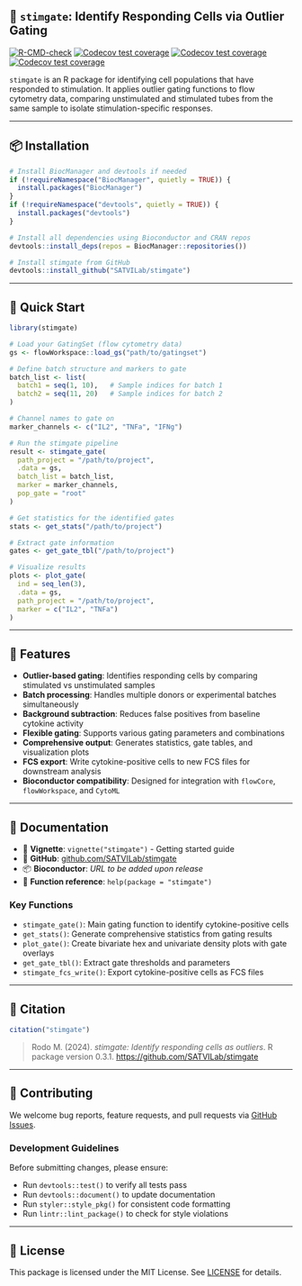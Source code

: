## 🧬 `stimgate`: Identify Responding Cells via Outlier Gating


<!-- badges: start -->
[![R-CMD-check](https://github.com/SATVILab/stimgate/actions/workflows/R-CMD-check.yaml/badge.svg)](https://github.com/SATVILab/stimgate/actions/workflows/R-CMD-check.yaml)
[![Codecov test coverage](https://codecov.io/gh/SATVILab/stimgate/graph/badge.svg)](https://app.codecov.io/gh/SATVILab/stimgate)
[![Codecov test coverage](https://codecov.io/gh/SATVILab/stimgate/branch/master/graph/badge.svg)](https://app.codecov.io/gh/SATVILab/stimgate)
[![Codecov test coverage](https://codecov.io/gh/SATVILab/stimgate/graph/badge.svg?branch=master)](https://app.codecov.io/gh/SATVILab/stimgate)
<!-- badges: end -->


`stimgate` is an R package for identifying cell populations that have responded to stimulation. It applies outlier gating functions to flow cytometry data, comparing unstimulated and stimulated tubes from the same sample to isolate stimulation-specific responses.

---

## 📦 Installation

```r
# Install BiocManager and devtools if needed
if (!requireNamespace("BiocManager", quietly = TRUE)) {
  install.packages("BiocManager")
}
if (!requireNamespace("devtools", quietly = TRUE)) {
  install.packages("devtools")
}

# Install all dependencies using Bioconductor and CRAN repos
devtools::install_deps(repos = BiocManager::repositories())

# Install stimgate from GitHub
devtools::install_github("SATVILab/stimgate")
```

---

## 🚀 Quick Start

```r
library(stimgate)

# Load your GatingSet (flow cytometry data)
gs <- flowWorkspace::load_gs("path/to/gatingset")

# Define batch structure and markers to gate
batch_list <- list(
  batch1 = seq(1, 10),   # Sample indices for batch 1
  batch2 = seq(11, 20)   # Sample indices for batch 2
)

# Channel names to gate on
marker_channels <- c("IL2", "TNFa", "IFNg")

# Run the stimgate pipeline
result <- stimgate_gate(
  path_project = "/path/to/project",
  .data = gs,
  batch_list = batch_list,
  marker = marker_channels,
  pop_gate = "root"
)

# Get statistics for the identified gates
stats <- get_stats("/path/to/project")

# Extract gate information
gates <- get_gate_tbl("/path/to/project")

# Visualize results
plots <- plot_gate(
  ind = seq_len(3),
  .data = gs,
  path_project = "/path/to/project",
  marker = c("IL2", "TNFa")
)
```

---

## 🔑 Features

* **Outlier-based gating**: Identifies responding cells by comparing stimulated vs unstimulated samples
* **Batch processing**: Handles multiple donors or experimental batches simultaneously  
* **Background subtraction**: Reduces false positives from baseline cytokine activity
* **Flexible gating**: Supports various gating parameters and combinations
* **Comprehensive output**: Generates statistics, gate tables, and visualization plots
* **FCS export**: Write cytokine-positive cells to new FCS files for downstream analysis
* **Bioconductor compatibility**: Designed for integration with `flowCore`, `flowWorkspace`, and `CytoML`

---

## 📖 Documentation

* 📘 **Vignette**: `vignette("stimgate")` - Getting started guide
* 🔗 **GitHub**: [github.com/SATVILab/stimgate](https://github.com/SATVILab/stimgate)
* 📦 **Bioconductor**: *URL to be added upon release*
* 🔧 **Function reference**: `help(package = "stimgate")`

### Key Functions

- `stimgate_gate()`: Main gating function to identify cytokine-positive cells
- `get_stats()`: Generate comprehensive statistics from gating results  
- `plot_gate()`: Create bivariate hex and univariate density plots with gate overlays
- `get_gate_tbl()`: Extract gate thresholds and parameters
- `stimgate_fcs_write()`: Export cytokine-positive cells as FCS files

---

## 📌 Citation

```r
citation("stimgate")
```

> Rodo M. (2024). *stimgate: Identify responding cells as outliers*. R package version 0.3.1. https://github.com/SATVILab/stimgate

---

## 🤝 Contributing

We welcome bug reports, feature requests, and pull requests via [GitHub Issues](https://github.com/SATVILab/stimgate/issues).

### Development Guidelines

Before submitting changes, please ensure:
- Run `devtools::test()` to verify all tests pass
- Run `devtools::document()` to update documentation  
- Run `styler::style_pkg()` for consistent code formatting
- Run `lintr::lint_package()` to check for style violations

---

## 📄 License

This package is licensed under the MIT License. See [LICENSE](LICENSE) for details.
